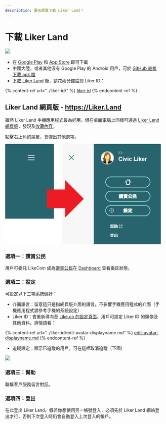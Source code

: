```yaml
---
description: 要去哪裏下載 Liker Land？
---
```


# 下載 Liker Land

![](../../.gitbook/assets/likecoin\_ad72\_appstore4\_fullpic\_chi.png)

* 在 [Google Play](https://play.google.com/store/apps/details?id=com.oice) 和 [App Store](https://apps.apple.com/hk/app/liker-land/id1248232355) 即可下載
* 中國大陸，或者其他沒有 Google Play 的 Android 用戶，可於 [GitHub 直接下載 apk 檔](https://github.com/likecoin/likecoin-app/releases)
* [下載 Liker Land](https://liker.land/getapp) 後，請花兩分鐘註冊 Liker ID：

{% content-ref url="../liker-id/" %}
[liker-id](../liker-id/)
{% endcontent-ref %}

## Liker Land 網頁版 - https://Liker.Land <a href="#liker-land-web" id="liker-land-web"></a>

雖然 Liker Land 手機應用程式最為好用，但在桌面電腦上同樣可通過 [Liker Land 網頁版](https://liker.land/)，發現及[收藏內容](reading-list.md)。

點擊右上角的菜單，會彈出其他選項。​‌

![](<../../.gitbook/assets/Liker Land Web 2.png>)

### 選項一：讚賞公民

用戶可委託 LikeCoin 成為[讚賞公民](../civic-liker/)在 [Dashboard](../civic-liker/dashboard.md) 查看委託狀態。

### 選項二：設定

可設定以下三項系統偏好：‌

* 介面語言：留意這只是指網頁版介面的語言，不影響手機應用程式的介面（手機應用程式請參考手機的系統設定）
* Liker ID：會重新導向至 [Like.co 的設定頁面](https://like.co/in/settings)。用戶可設定 Liker ID 的頭像及其他資料。詳情請看：

{% content-ref url="../liker-id/edit-avatar-displayname.md" %}
[edit-avatar-displayname.md](../liker-id/edit-avatar-displayname.md)
{% endcontent-ref %}

* 追蹤設定：顯示已追蹤的用戶，可在這裡取消追蹤（下圖）

![](../../.gitbook/assets/liker-land-web-3.png)

### 選項三：幫助

聯繫客戶服務留言對話‌。

### 選項四：登出

在此登出 Liker Land。假若你想使用另一帳號登入，必須先於 Liker Land 網站登出才行，否則下次登入時仍會自動登入上次登入的帳戶。
